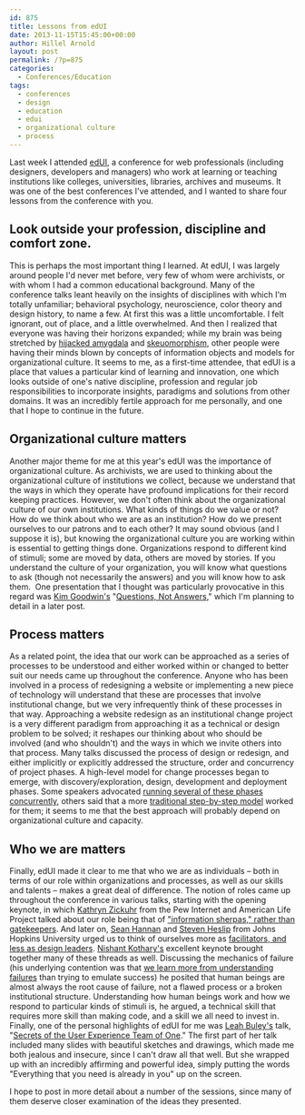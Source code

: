 ```yaml
---
id: 875
title: Lessons from edUI
date: 2013-11-15T15:45:00+00:00
author: Hillel Arnold
layout: post
permalink: /?p=875
categories:
  - Conferences/Education
tags:
  - conferences
  - design
  - education
  - edui
  - organizational culture
  - process
---
```

Last week I attended [edUI](http://eduiconf.org), a conference for web professionals (including designers, developers and managers) who work at learning or teaching institutions like colleges, universities, libraries, archives and museums. It was one of the best conferences I've attended, and I wanted to share four lessons from the conference with you.<!--more-->

## Look outside your profession, discipline and comfort zone.

This is perhaps the most important thing I learned. At edUI, I was largely around people I'd never met before, very few of whom were archivists, or with whom I had a common educational background. Many of the conference talks leant heavily on the insights of disciplines with which I'm totally unfamiliar; behavioral psychology, neuroscience, color theory and design history, to name a few. At first this was a little uncomfortable. I felt ignorant, out of place, and a little overwhelmed. And then I realized that everyone was having their horizons expanded; while my brain was being stretched by [hijacked amygdala](http://en.wikipedia.org/wiki/Amygdala) and [skeuomorphism](http://en.wikipedia.org/wiki/Skeuomorph), other people were having their minds blown by concepts of information objects and models for organizational culture. It seems to me, as a first-time attendee, that edUI is a place that values a particular kind of learning and innovation, one which looks outside of one's native discipline, profession and regular job responsibilities to incorporate insights, paradigms and solutions from other domains. It was an incredibly fertile approach for me personally, and one that I hope to continue in the future.

## Organizational culture matters

Another major theme for me at this year's edUI was the importance of organizational culture. As archivists, we are used to thinking about the organizational culture of institutions we collect, because we understand that the ways in which they operate have profound implications for their record keeping practices. However, we don't often think about the organizational culture of our own institutions. What kinds of things do we value or not? How do we think about who we are as an institution? How do we present ourselves to our patrons and to each other? It may sound obvious (and I suppose it is), but knowing the organizational culture you are working within is essential to getting things done. Organizations respond to different kind of stimuli; some are moved by data, others are moved by stories. If you understand the culture of your organization, you will know what questions to ask (though not necessarily the answers) and you will know how to ask them.  One presentation that I thought was particularly provocative in this regard was [Kim Goodwin's](http://eduiconf.org/speakers/kim-goodwin/) "[Questions, Not Answers](http://eduiconf.org/sessions/questions-not-answers/)," which I'm planning to detail in a later post.

## Process matters

As a related point, the idea that our work can be approached as a series of processes to be understood and either worked within or changed to better suit our needs came up throughout the conference. Anyone who has been involved in a process of redesigning a website or implementing a new piece of technology will understand that these are processes that involve institutional change, but we very infrequently think of these processes in that way. Approaching a website redesign as an institutional change project is a very different paradigm from approaching it as a technical or design problem to be solved; it reshapes our thinking about who should be involved (and who shouldn't) and the ways in which we invite others into that process. Many talks discussed the process of design or redesign, and either implicitly or explicitly addressed the structure, order and concurrency of project phases. A high-level model for change processes began to emerge, with discovery/exploration, design, development and deployment phases. Some speakers advocated [running several of these phases concurrently](http://eduiconf.org/sessions/death-to-wireframes-long-live-rapid-prototyping/), others said that a more [traditional step-by-step model](http://eduiconf.org/sessions/getting-em-on-board-guiding-staff-through-times-of-change/) worked for them; it seems to me that the best approach will probably depend on organizational culture and capacity.

## Who we are matters

Finally, edUI made it clear to me that who we are as individuals – both in terms of our role within organizations and processes, as well as our skills and talents – makes a great deal of difference. The notion of roles came up throughout the conference in various talks, starting with the opening keynote, in which [Kathryn Zickuhr](http://eduiconf.org/speakers/kathryn-zickuhr/) from the Pew Internet and American Life Project talked about our role being that of ["information sherpas," rather than gatekeepers](https://twitter.com/kathikaiser/status/397373568113463296). And later on, [Sean Hannan](http://eduiconf.org/speakers/sean-hannan-2/) and [Steven Heslip](http://eduiconf.org/speakers/steven-heslip/) from Johns Hopkins University urged us to think of ourselves more as [facilitators, and less as design leaders](http://eduiconf.org/sessions/this-is-how-you-do-digital-collections-in-2013/). [Nishant Kothary's](http://eduiconf.org/speakers/nishant-kothary/) excellent keynote brought together many of these threads as well. Discussing the mechanics of failure (his underlying contention was that [we learn more from understanding failures](http://eduiconf.org/sessions/the-design-of-people/) than trying to emulate success) he posited that human beings are almost always the root cause of failure, not a flawed process or a broken institutional structure. Understanding how human beings work and how we respond to particular kinds of stimuli is, he argued, a technical skill that requires more skill than making code, and a skill we all need to invest in. Finally, one of the personal highlights of edUI for me was [Leah Buley's](http://eduiconf.org/speakers/leah-buley/) talk, "[Secrets of the User Experience Team of One](http://eduiconf.org/sessions/secrets-of-the-user-experience-team-of-one/)." The first part of her talk included many slides with beautiful sketches and drawings, which made me both jealous and insecure, since I can't draw all that well. But she wrapped up with an incredibly affirming and powerful idea, simply putting the words "Everything that you need is already in you" up on the screen.

I hope to post in more detail about a number of the sessions, since many of them deserve closer examination of the ideas they presented.
